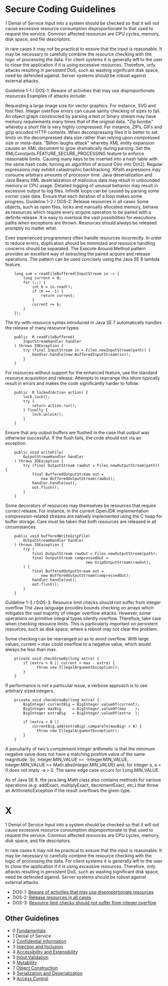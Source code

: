 # Secure Coding Guidelines

1 Denial of Service
Input into a system should be checked so that it will not cause excessive resource consumption disproportionate to that used to request the service. Common affected resources are CPU cycles, memory, disk space, and file descriptors.

In rare cases it may not be practical to ensure that the input is reasonable. It may be necessary to carefully combine the resource checking with the logic of processing the data. For client systems it is generally left to the user to close the application if it is using excessive resources. Therefore, only attacks resulting in persistent DoS, such as wasting significant disk space, need be defended against. Server systems should be robust against external attacks.

Guideline 1-1 / DOS-1: Beware of activities that may use disproportionate resources
Examples of attacks include:

Requesting a large image size for vector graphics. For instance, SVG and font files.
Integer overflow errors can cause sanity checking of sizes to fail.
An object graph constructed by parsing a text or binary stream may have memory requirements many times that of the original data.
"Zip bombs" whereby a short file is very highly compressed. For instance, ZIPs, GIFs and gzip encoded HTTP contents. When decompressing files it is better to set limits on the decompressed data size rather than relying upon compressed size or meta-data.
"Billion laughs attack" whereby XML entity expansion causes an XML document to grow dramatically during parsing. Set the XMLConstants.FEATURE_SECURE_PROCESSING feature to enforce reasonable limits.
Causing many keys to be inserted into a hash table with the same hash code, turning an algorithm of around O(n) into O(n2).
Regular expressions may exhibit catastrophic backtracking.
XPath expressions may consume arbitrary amounts of processor time.
Java deserialization and Java Beans XML deserialization of malicious data may result in unbounded memory or CPU usage.
Detailed logging of unusual behavior may result in excessive output to log files.
Infinite loops can be caused by parsing some corner case data. Ensure that each iteration of a loop makes some progress.
Guideline 1-2 / DOS-2: Release resources in all cases
Some objects, such as open files, locks and manually allocated memory, behave as resources which require every acquire operation to be paired with a definite release. It is easy to overlook the vast possibilities for executions paths when exceptions are thrown. Resources should always be released promptly no matter what.

Even experienced programmers often handle resources incorrectly. In order to reduce errors, duplication should be minimized and resource handling concerns should be separated. The Execute Around Method pattern provides an excellent way of extracting the paired acquire and release operations. The pattern can be used concisely using the Java SE 8 lambda feature.

        long sum = readFileBuffered(InputStream in -> {
            long current = 0;
            for (;;) {
                int b = in.read();
                if (b == -1) {
                    return current;
                }
                current += b;
            }
        });

The try-with-resource syntax introduced in Java SE 7 automatically handles the release of many resource types.

        public  R readFileBuffered(
            InputStreamHandler handler
        ) throws IOException {
            try (final InputStream in = Files.newInputStream(path)) {
                handler.handle(new BufferedInputStream(in));
            }
        }
		
For resources without support for the enhanced feature, use the standard resource acquisition and release. Attempts to rearrange this idiom typically result in errors and makes the code significantly harder to follow.

        public  R locked(Action action) {
            lock.lock();
            try {
                return action.run();
            } finally {
                lock.unlock();
            }
        }

Ensure that any output buffers are flushed in the case that output was otherwise successful. If the flush fails, the code should exit via an exception.

        public void writeFile(
            OutputStreamHandler handler
        ) throws IOException {
            try (final OutputStream rawOut = Files.newOutputStream(path)) {
                final BufferedOutputStream out =
                    new BufferedOutputStream(rawOut);
                handler.handle(out);
                out.flush();
            }
        }

Some decorators of resources may themselves be resources that require correct release. For instance, in the current OpenJDK implementation compression-related streams are natively implemented using the C heap for buffer storage. Care must be taken that both resources are released in all circumstances.

        public void bufferedWriteGzipFile(
            OutputStreamHandler handler
        ) throws IOException {
            try (
                final OutputStream rawOut = Files.newOutputStream(path);
                final OutputStream compressedOut = 
                                        new GzipOutputStream(rawOut);
            ) {
                final BufferedOutputStream out =
                    new BufferedOutputStream(compressedOut);
                handler.handle(out);
                out.flush();
            }
        }

Guideline 1-3 / DOS-3: Resource limit checks should not suffer from integer overflow
The Java language provides bounds checking on arrays which mitigates the vast majority of integer overflow attacks. However, some operations on primitive integral types silently overflow. Therefore, take care when checking resource limits. This is particularly important on persistent resources, such as disk space, where a reboot may not clear the problem.

Some checking can be rearranged so as to avoid overflow. With large values, current + max could overflow to a negative value, which would always be less than max.

        private void checkGrowBy(long extra) {
            if (extra < 0 || current > max - extra) {
                  throw new IllegalArgumentException();
            }
        }

If performance is not a particular issue, a verbose approach is to use arbitrary sized integers.

        private void checkGrowBy(long extra) {
            BigInteger currentBig = BigInteger.valueOf(current);
            BigInteger maxBig     = BigInteger.valueOf(max    );
            BigInteger extraBig   = BigInteger.valueOf(extra  );

            if (extra < 0 ||
                currentBig.add(extraBig).compareTo(maxBig) > 0) {
                  throw new IllegalArgumentException();
            }
        }

A peculiarity of two's complement integer arithmetic is that the minimum negative value does not have a matching positive value of the same magnitude. So, Integer.MIN_VALUE == -Integer.MIN_VALUE, Integer.MIN_VALUE == Math.abs(Integer.MIN_VALUE) and, for integer a, a < 0 does not imply -a > 0. The same edge case occurs for Long.MIN_VALUE.

As of Java SE 8, the java.lang.Math class also contains methods for various operations (e.g. addExact, multiplyExact, decrementExact, etc.) that throw an ArithmeticException if the result overflows the given type.

# X

1 Denial of Service
Input into a system should be checked so that it will not cause excessive resource consumption disproportionate to that used to request the service. Common affected resources are CPU cycles, memory, disk space, and file descriptors.

In rare cases it may not be practical to ensure that the input is reasonable. It may be necessary to carefully combine the resource checking with the logic of processing the data. For client systems it is generally left to the user to close the application if it is using excessive resources. Therefore, only attacks resulting in persistent DoS, such as wasting significant disk space, need be defended against. Server systems should be robust against external attacks.

 - DOS-1: [Beware of activities that may use disproportionate resources](g11)
 - DOS-2: [Release resources in all cases](g12)
 - DOS-3: [Resource limit checks should not suffer from integer overflow](g13)




## Other Guidelines
 - 0 [Fundamentals](../g0_Fundamentals)
 - 1 Denial of Service
 - 2 [Confidential Information](../g2_ConfidentialInformation)
 - 3 [Injection and Inclusion](../g3_InjectionInclusion)
 - 4 [Accessibility and Extensibility](../g4_AccessibilityExtensibility)
 - 5 [Input Validation](../g5_InputValidation)
 - 6 [Mutability](../g6_Mutability)
 - 7 [Object Construction](../g7_ObjectConstruction)
 - 8 [Serialization and Deserialization](../g8_SerializationDeserialization)
 - 9 [Access Control](../g9_AccessControl)